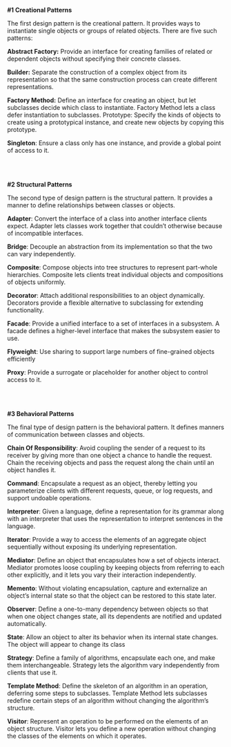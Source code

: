 **#1 Creational Patterns**

The first design pattern is the creational pattern. It provides ways to instantiate single objects or groups of related objects. There are five such patterns:


**Abstract Factory:** Provide an interface for creating families of related or dependent objects without specifying their concrete classes.

**Builder:** Separate the construction of a complex object from its representation so that the same construction process can create different representations.

**Factory Method:** Define an interface for creating an object, but let subclasses decide which class to instantiate. Factory Method lets a class defer instantiation to subclasses.
Prototype: Specify the kinds of objects to create using a prototypical instance, and create new objects by copying this prototype.

**Singleton**: Ensure a class only has one instance, and provide a global point of access to it.

<br/>
<br/>


**#2 Structural Patterns**

The second type of design pattern is the structural pattern. It provides a manner to define relationships between classes or objects.

**Adapter**: Convert the interface of a class into another interface clients expect. Adapter lets classes work together that couldn’t otherwise because of incompatible interfaces.

**Bridge**: Decouple an abstraction from its implementation so that the two can vary independently.

**Composite**: Compose objects into tree structures to represent part-whole hierarchies. Composite lets clients treat individual objects and compositions of objects uniformly.

**Decorator**: Attach additional responsibilities to an object dynamically. Decorators provide a flexible alternative to subclassing for extending functionality.

**Facade**: Provide a unified interface to a set of interfaces in a subsystem. A facade defines a higher-level interface that makes the subsystem easier to use.

**Flyweight**: Use sharing to support large numbers of fine-grained objects efficiently

**Proxy**: Provide a surrogate or placeholder for another object to control access to it.

<br/>
<br/>


**#3 Behavioral Patterns**

The final type of design pattern is the behavioral pattern. It defines manners of communication between classes and objects.

**Chain Of Responsibility**: Avoid coupling the sender of a request to its receiver by giving more than one object a chance to handle the request. Chain the receiving objects and pass the request along the chain until an object handles it.

**Command**: Encapsulate a request as an object, thereby letting you parameterize clients with different requests, queue, or log requests, and support undoable operations.

**Interpreter**: Given a language, define a representation for its grammar along with an interpreter that uses the representation to interpret sentences in the language.

**Iterator**: Provide a way to access the elements of an aggregate object sequentially without exposing its underlying representation.

**Mediator**: Define an object that encapsulates how a set of objects interact. Mediator promotes loose coupling by keeping objects from referring to each other explicitly, and it lets you vary their interaction independently.

**Memento**: Without violating encapsulation, capture and externalize an object’s internal state so that the object can be restored to this state later.

**Observer**: Define a one-to-many dependency between objects so that when one object changes state, all its dependents are notified and updated automatically.

**State**: Allow an object to alter its behavior when its internal state changes. The object will appear to change its class

**Strategy**: Define a family of algorithms, encapsulate each one, and make them interchangeable. Strategy lets the algorithm vary independently from clients that use it.

**Template Method**: Define the skeleton of an algorithm in an operation, deferring some steps to subclasses. Template Method lets subclasses redefine certain steps of an algorithm without changing the algorithm’s structure.

**Visitor**: Represent an operation to be performed on the elements of an object structure. Visitor lets you define a new operation without changing the classes of the elements on which it operates.

